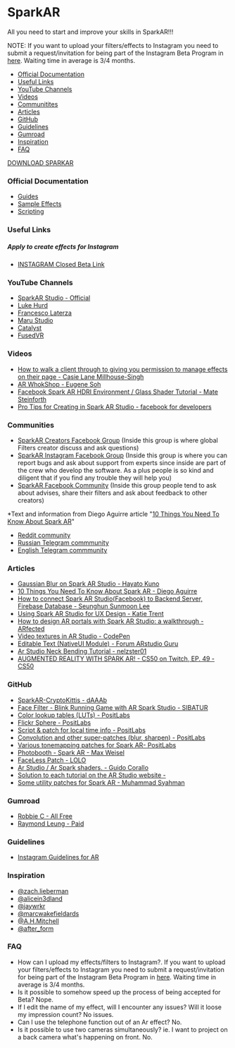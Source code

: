 # SparkAR
All you need to start and improve your skills in SparkAR!!!


NOTE: If you want to upload your filters/effects to Instagram you need to submit a request/invitation for being part of the Instagram Beta Program in [here](https://www.facebook.com/arp/ig/beta?hc_location=ufi). Waiting time in average is 3/4 months.

- [Official Documentation](https://github.com/Jaywrkr/SparkAR/blob/master/README.md#official-documentation)
- [Useful Links](https://github.com/Jaywrkr/SparkAR/blob/master/README.md#useful-links)
- [YouTube Channels](https://github.com/Jaywrkr/SparkAR/blob/master/README.md#youtube-channels)
- [Videos](https://github.com/Jaywrkr/SparkAR/blob/master/README.md#videos)
- [Communitites](https://github.com/Jaywrkr/SparkAR/blob/master/README.md#communities)
- [Articles](https://github.com/Jaywrkr/SparkAR/blob/master/README.md#articles)
- [GitHub](https://github.com/Jaywrkr/SparkAR/blob/master/README.md#github)
- [Guidelines](https://github.com/Jaywrkr/SparkAR/blob/master/README.md#guidelines)
- [Gumroad](https://github.com/Jaywrkr/SparkAR/blob/master/README.md#gumroad)
- [Inspiration](https://github.com/Jaywrkr/SparkAR/blob/master/README.md#inspiration)
- [FAQ](https://github.com/Jaywrkr/SparkAR/blob/master/README.md#faq)



[DOWNLOAD SPARKAR](https://sparkar.facebook.com/ar-studio/download)


### Official Documentation
- [Guides](https://sparkar.facebook.com/ar-studio/learn/documentation/guides)
- [Sample Effects](https://sparkar.facebook.com/ar-studio/learn/documentation/sample-effects)
- [Scripting](https://sparkar.facebook.com/ar-studio/learn/documentation/reference/scripting/summary)


### Useful Links
##### Apply to create effects for Instagram
- [INSTAGRAM Closed Beta Link](https://www.facebook.com/arp/ig/beta?hc_location=ufi)

### YouTube Channels
- [SparkAR Studio - Official](https://www.youtube.com/playlist?list=PLb0IAmt7-GS3YTAnK4PkLCAuB1niVQKhy)
- [Luke Hurd](https://www.youtube.com/channel/UCO6QRYjZfbYcdwwHv5vmf3Q)
- [Francesco Laterza](https://www.youtube.com/channel/UCAHV1Y1ufvxC_cclL0GjOCw)
- [Maru Studio](https://www.youtube.com/channel/UCcFy_yfaBHp2z-fceORWsWg)
- [Catalyst](https://www.youtube.com/channel/UC3zmATtNhDuYOketH1zF5sw)
- [FusedVR](https://www.youtube.com/channel/UCLO98KHpNx6JwsdnH04l9yQ)

### Videos
- [How to walk a client through to giving you permission to manage effects on their page - Casie Lane Millhouse-Singh](https://www.facebook.com/groups/SparkARcommunity/permalink/605104953234884/)
- [AR WhokShop - Eugene Soh](https://www.facebook.com/VisitSingaporeIN/videos/827895747558162/)
- [Facebook Spark AR HDRI Environment / Glass Shader Tutorial - Mate Steinforth
](https://www.youtube.com/watch?v=hImMgRb6TEk&t=1s)
- [Pro Tips for Creating in Spark AR Studio - facebook for developers](https://developers.facebook.com/videos/2019/pro-tips-for-creating-in-spark-ar-studio/)


### Communities
- [SparkAR Creators Facebook Group](https://www.facebook.com/SparkARcreators/)
(Inside this group is where global Filters creator discuss and ask questions)
- [SparkAR Instagram Facebook Group](https://www.facebook.com/groups/spark.ar.instagram.beta/)
(Inside this group is where you can report bugs and ask about support from experts since inside are part of the crew who develop the software. As a plus people is so kind and diligent that if you find any trouble they will help you)
- [SparkAR Facebook Community](https://www.facebook.com/groups/SparkARcommunity/)
(Inside this group people tend to ask about advises, share their filters and ask about feedback to other creators)


*Text and information from Diego Aguirre article "[10 Things You Need To Know About Spark AR](https://medium.com/@geekydiego/10-things-you-need-to-know-about-spark-ar-baad07b2a293?fbclid=IwAR2iXeL7EccsE4MTUFbXYJ1WSYXcsUK0uqFSZ9d3yM1HFOGkEDv9ngJYF3k)"

- [Reddit community](https://www.reddit.com/r/SparkARSquad/)
- [Russian Telegram commmunity](https://t.me/sparkardev?fbclid=IwAR029qOZ1wHTJJZF519ivRnmuaNFg4dRGy7-__30RJOyYz7Izm6LjL6qGR4)
- [English Telegram commmunity](https://t.me/sparkarenglish?fbclid=IwAR0W7u2ewhqm-D1YE4STI1mnKisLKSi-hkvvD19acXTsfuiFJALvsX4pmkc)

### Articles
- [Gaussian Blur on Spark AR Studio - Hayato Kuno](https://medium.com/birdman-inc/gaussian-blur-on-spark-ar-studio-833e171160d5?fbclid=IwAR3izq-tgxjE7iNAlPHjzQ5JPWQwNbMKh9acUp6SdZMNwjsIWI7aW8sw0IU)
- [10 Things You Need To Know About Spark AR - Diego Aguirre](https://medium.com/@geekydiego/10-things-you-need-to-know-about-spark-ar-baad07b2a293?fbclid=IwAR2iXeL7EccsE4MTUFbXYJ1WSYXcsUK0uqFSZ9d3yM1HFOGkEDv9ngJYF3k)
- [How to connect Spark AR Studio(Facebook) to Backend Server, Firebase Database - Seunghun Sunmoon Lee](https://medium.com/@seunghunsunmoonlee/how-to-connect-spark-ar-studio-facebook-to-backend-server-database-4de75b5ef20f)
- [Using Spark AR Studio for UX Design - Katie Trent](https://blog.truthlabs.com/using-spark-ar-studio-for-ux-design-8c4ddd92563f)
- [How to design AR portals with Spark AR Studio: a walkthrough - ARfected](https://arfected.com/how-to-portal/?fbclid=IwAR3NyPcMy5XpWpe_Ncf8HWMWYfBDvE4zBuhuBEySZe7MOdrkPk4qux2m92A)
- [Video textures in AR Studio - CodePen](https://codepen.io/positlabs/post/video-textures-in-ar-studio)
- [Editable Text (NativeUI Module) - Forum ARstudio Guru](https://forum.arstudio.guru/topic/14/editable-text-nativeui-module?fbclid=IwAR0r9OMsqSdRsb-vPJZzUIdot6SSMizNBqlu4Us9ul6TBjYyWgq4lH8HoCw)
- [Ar Studio Neck Bending Tutorial - nelzster01](https://www.youtube.com/watch?v=n6bSnctqmms)
- [AUGMENTED REALITY WITH SPARK AR! - CS50 on Twitch, EP. 49 - CS50](https://www.youtube.com/watch?v=jPIZiVvYYmY&list=WL&index=26&t=0s)


### GitHub
- [SparkAR-CryptoKittis - dAAAb](https://github.com/dAAAb/SparkAR-CryptoKitties?fbclid=IwAR1vtuOPOn5p2JpzDti7h6EY7zBS_hT971jmxneNHQ8ZGDd6EjIIEeb7cas)
- [Face Filter - Blink Running Game with AR Spark Studio - SIBATUR](https://github.com/sibaturaspirman/facefilter-blinkrunninggame)
- [Color lookup tables (LUTs) - PositLabs](https://github.com/positlabs/spark-lut-patch?fbclid=IwAR0HAMyquOkOpS4zHRgkdQ9ue99wnR0SO5ChYSeSqyandIrC05S9vGfCqzc)
- [Flickr Sphere - PositLabs](https://github.com/positlabs/spark-flickr-sphere?fbclid=IwAR1fk6GoN5EDCcU64pmPMWwnQRFvyW9LiWwWsxfuGmzI9cykBnAMId2OL9c)
- [Script & patch for local time info - PositLabs](https://github.com/positlabs/spark-localtime)
- [Convolution and other super-patches (blur, sharpen) - PositLabs](https://github.com/positlabs/spark-convolution-patch?fbclid=IwAR3KEkoyJo12bUS8bPqhnVzjdpt-llD0O_ZASXhOuqf4K9WzFvPfg5J6byw)
- [Various tonemapping patches for Spark AR- PositLabs](https://github.com/positlabs/spark-tonemap-patch?fbclid=IwAR2EPWUzyrhMRe7UcYvyJJAF4swgyS8pGYjmKJFk2wD4W57c5U6_EplsgSw)
- [Photobooth - Spark AR - Max Weisel](https://github.com/maxw/Spark-AR-Photobooth?fbclid=IwAR2LXszIKPAH-fR5QJ5epJS25TstNW8_MwC39-BXa4jWctnoGuwxGIWkxck)
- [FaceLess Patch - LOLO](https://github.com/armdz/Spark-Ar/tree/master/FaceLess?fbclid=IwAR2vnZvqW_eK5BBePoXvXipoa92eqkVgNcN79Zr47gy6lHha6Ji1bB5V0xI)
- [Ar Studio / Ar Spark shaders. - Guido Corallo](https://github.com/gcorallo/SparkArShaders)
- [Solution to each tutorial on the AR Studio website - ](https://github.com/Jam3/interns-ar-studio-tutorials)
- [Some utility patches for Spark AR - Muhammad Syahman](https://github.com/fukarinka/spark-ar-patches)

### Gumroad
- [Robbie C - All Free](https://gumroad.com/conceptuel?fbclid=IwAR0QYoMdoBp0pc2M9wqEqdpRPZcal47gs9bbXBkDmGEvFpct1hbFvJj425Q)
- [Raymond Leung - Paid](https://gumroad.com/_rayleung?fbclid=IwAR0fj_UQ8zaMZuMRk7FQh3KRCe1hC_VO5_aZhzYXn87RfJliAPV3ZnOXX1c)


### Guidelines
- [Instagram Guidelines for AR](https://go.fb.com/rs/267-PVB-941/images/Guidelines-for-AR-Platform.pdf)

### Inspiration
- [@zach.lieberman](https://www.instagram.com/zach.lieberman/)
- [@alicein3dland](https://www.instagram.com/alicein3dland/)
- [@jaywrkr](https://www.instagram.com/jaywrkr/)
- [@marcwakefieldards](https://www.instagram.com/marcwakefieldards/)
- [@A.H.Mitchell](https://www.instagram.com/A.H.Mitchell/)
- [@after_form](https://www.instagram.com/after_form/)

### FAQ
- How can I upload my effects/filters to Instagram?.
If you want to upload your filters/effects to Instagram you need to submit a request/invitation for being part of the Instagram Beta Program in [here](https://www.facebook.com/arp/ig/beta?hc_location=ufi). Waiting time in average is 3/4 months.
- Is it possible to somehow speed up the process of being accepted for Beta?
Nope.
- If I edit the name of my effect, will I encounter any issues? Will it loose my impression count?
No issues.
- Can I use the telephone function out of an Ar effect?
No.
- Is it possible to use two cameras simultaneously? ie. I want to project on a back camera what's happening on front.
No.


